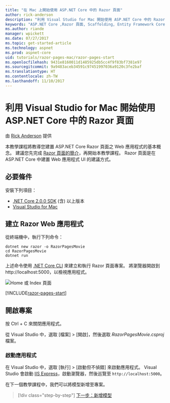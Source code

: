 ```yaml
---
title: "在 Mac 上開始使用 ASP.NET Core 中的 Razor 頁面"
author: rick-anderson
description: "利用 Visual Studio for Mac 開始使用 ASP.NET Core 中的 Razor 頁面"
keywords: "ASP.NET Core ,Razor 頁面, Scaffolding, Entity Framework Core, EF, EF Core, 資料庫, mac, macOS, Visual Studio for Mac"
ms.author: riande
manager: wpickett
ms.date: 07/27/2017
ms.topic: get-started-article
ms.technology: aspnet
ms.prod: aspnet-core
uid: tutorials/razor-pages-mac/razor-pages-start
ms.openlocfilehash: 9431e8160011d1485925db5cc4f9f83bf7381e97
ms.sourcegitcommit: 9a9483aceb34591c97451997036a9120c3fe2baf
ms.translationtype: HT
ms.contentlocale: zh-TW
ms.lasthandoff: 11/10/2017
---
```

# <a name="getting-started-with-razor-pages-in-aspnet-core-with-visual-studio-for-mac"></a>利用 Visual Studio for Mac 開始使用 ASP.NET Core 中的 Razor 頁面

由 [Rick Anderson](https://twitter.com/RickAndMSFT) 提供

本教學課程將教導您建置 ASP.NET Core Razor 頁面之 Web 應用程式的基本概念。 建議您先完成 [Razor 頁面的簡介](xref:mvc/razor-pages/index)，再開始本教學課程。 Razor 頁面是在 ASP.NET Core 中建置 Web 應用程式 UI 的建議方式。

## <a name="prerequisites"></a>必要條件

安裝下列項目：

* [.NET Core 2.0.0 SDK](https://www.microsoft.com/net/core) (含) 以上版本
* [Visual Studio for Mac](https://www.visualstudio.com/vs/visual-studio-mac/)

## <a name="create-a-razor-web-app"></a>建立 Razor Web 應用程式

從終端機中，執行下列命令：

```console
dotnet new razor -o RazorPagesMovie
cd RazorPagesMovie
dotnet run
```

上述命令使用 [.NET Core CLI](https://docs.microsoft.com/dotnet/core/tools/dotnet) 來建立和執行 Razor 頁面專案。 將瀏覽器開啟到 http://localhost:5000，以檢視應用程式。

![Home 或 Index 頁面](../razor-pages/razor-pages-start/_static/home.png)

[!INCLUDE[razor-pages-start](../../includes/RP/razor-pages-start.md)]

## <a name="open-the-project"></a>開啟專案

按 Ctrl + C 來關閉應用程式。

從 Visual Studio 中，選取 [檔案] > [開啟]，然後選取 *RazorPagesMovie.csproj* 檔案。

### <a name="launch-the-app"></a>啟動應用程式

在 Visual Studio 中，選取 [執行] > [啟動但不偵錯] 來啟動應用程式。 Visual Studio 會啟動 [IIS Express](https://docs.microsoft.com/iis/extensions/introduction-to-iis-express/iis-express-overview)，啟動瀏覽器，然後巡覽至 `http://localhost:5000`。

在下一個教學課程中，我們可以將模型新增至專案。

>[!div class="step-by-step"]
[下一步：新增模型](xref:tutorials/razor-pages-mac/model)
